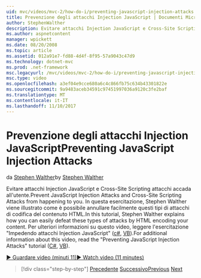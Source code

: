 ```yaml
---
uid: mvc/videos/mvc-2/how-do-i/preventing-javascript-injection-attacks
title: Prevenzione degli attacchi Injection JavaScript | Documenti Microsoft
author: StephenWalther
description: Evitare attacchi Injection JavaScript e Cross-Site Scripting attacchi accada all'utente. In questa esercitazione, Stephen Walther viene spiegato come aggiungere facilmente de...
ms.author: aspnetcontent
manager: wpickett
ms.date: 08/20/2008
ms.topic: article
ms.assetid: 012a91e7-fd88-4d4f-8f95-57a9043c47d9
ms.technology: dotnet-mvc
ms.prod: .net-framework
msc.legacyurl: /mvc/videos/mvc-2/how-do-i/preventing-javascript-injection-attacks
msc.type: video
ms.openlocfilehash: a3ef04e9cce680a6c4c866fb75c634b43301822e
ms.sourcegitcommit: 9a9483aceb34591c97451997036a9120c3fe2baf
ms.translationtype: MT
ms.contentlocale: it-IT
ms.lasthandoff: 11/10/2017
---
```

<a name="preventing-javascript-injection-attacks"></a><span data-ttu-id="4acee-104">Prevenzione degli attacchi Injection JavaScript</span><span class="sxs-lookup"><span data-stu-id="4acee-104">Preventing JavaScript Injection Attacks</span></span>
====================
<span data-ttu-id="4acee-105">da [Stephen Walther](https://github.com/StephenWalther)</span><span class="sxs-lookup"><span data-stu-id="4acee-105">by [Stephen Walther](https://github.com/StephenWalther)</span></span>

<span data-ttu-id="4acee-106">Evitare attacchi Injection JavaScript e Cross-Site Scripting attacchi accada all'utente.</span><span class="sxs-lookup"><span data-stu-id="4acee-106">Prevent JavaScript Injection Attacks and Cross-Site Scripting Attacks from happening to you.</span></span> <span data-ttu-id="4acee-107">In questa esercitazione, Stephen Walther viene illustrato come è possibile annullare facilmente questi tipi di attacchi di codifica del contenuto HTML.</span><span class="sxs-lookup"><span data-stu-id="4acee-107">In this tutorial, Stephen Walther explains how you can easily defeat these types of attacks by HTML encoding your content.</span></span> <span data-ttu-id="4acee-108">Per ulteriori informazioni su questo video, leggere l'esercitazione "Impedendo attacchi Injection JavaScript" ([c#](../../../overview/older-versions-1/security/preventing-javascript-injection-attacks-cs.md), [VB](../../../overview/older-versions-1/security/preventing-javascript-injection-attacks-vb.md)).</span><span class="sxs-lookup"><span data-stu-id="4acee-108">For additional information about this video, read the "Preventing JavaScript Injection Attacks" tutorial ([C#](../../../overview/older-versions-1/security/preventing-javascript-injection-attacks-cs.md), [VB](../../../overview/older-versions-1/security/preventing-javascript-injection-attacks-vb.md)).</span></span>

[<span data-ttu-id="4acee-109">&#9654; Guardare video (minuti 11)</span><span class="sxs-lookup"><span data-stu-id="4acee-109">&#9654; Watch video (11 minutes)</span></span>](https://channel9.msdn.com/Blogs/ASP-NET-Site-Videos/preventing-javascript-injection-attacks)

>[!div class="step-by-step"]
<span data-ttu-id="4acee-110">[Precedente](an-introduction-to-url-routing.md)
[Successivo](creating-unit-tests-for-aspnet-mvc-applications.md)</span><span class="sxs-lookup"><span data-stu-id="4acee-110">[Previous](an-introduction-to-url-routing.md)
[Next](creating-unit-tests-for-aspnet-mvc-applications.md)</span></span>
